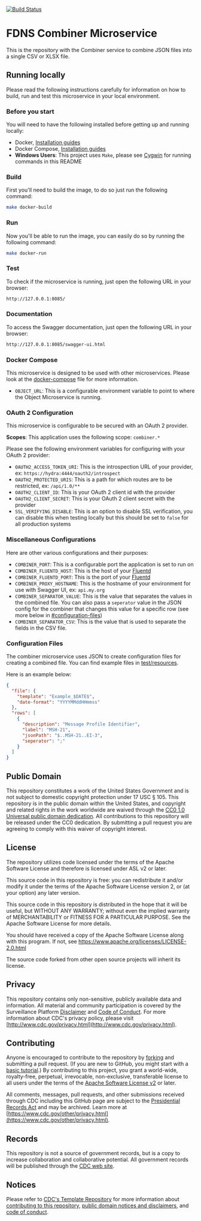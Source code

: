 [![Build Status](https://travis-ci.org/CDCgov/fdns-ms-combiner.svg?branch=master)](https://travis-ci.org/CDCgov/fdns-ms-combiner)

# FDNS Combiner Microservice

This is the repository with the Combiner service to combine JSON files into a single CSV or XLSX file.

## Running locally

Please read the following instructions carefully for information on how to build, run and test this microservice in your local environment.

### Before you start

You will need to have the following installed before getting up and running locally:

- Docker, [Installation guides](https://docs.docker.com/install/)
- Docker Compose, [Installation guides](https://docs.docker.com/compose/install/)
- **Windows Users**: This project uses `Make`, please see [Cygwin](http://www.cygwin.com/) for running commands in this README

### Build

First you'll need to build the image, to do so just run the following command:

```sh
make docker-build
```

### Run

Now you'll be able to run the image, you can easily do so by running the following command:

```sh
make docker-run
```

### Test

To check if the microservice is running, just open the following URL in your browser:

```sh
http://127.0.0.1:8085/
```

### Documentation

To access the Swagger documentation, just open the following URL in your browser:

```sh
http://127.0.0.1:8085/swagger-ui.html
```

### Docker Compose

This microservice is designed to be used with other microservices. Please look at the [docker-compose](./docker-compose.yml) file for more information.

- `OBJECT_URL`: This is a configurable environment variable to point to where the Object Microservice is running.

### OAuth 2 Configuration

This microservice is configurable to be secured with an OAuth 2 provider.

__Scopes__: This application uses the following scope: `combiner.*`

Please see the following environment variables for configuring with your OAuth 2 provider:

- `OAUTH2_ACCESS_TOKEN_URI`: This is the introspection URL of your provider, ex: `https://hydra:4444/oauth2/introspect`
- `OAUTH2_PROTECTED_URIS`: This is a path for which routes are to be restricted, ex: `/api/1.0/**`
- `OAUTH2_CLIENT_ID`: This is your OAuth 2 client id with the provider
- `OAUTH2_CLIENT_SECRET`: This is your OAuth 2 client secret with the provider
- `SSL_VERIFYING_DISABLE`: This is an option to disable SSL verification, you can disable this when testing locally but this should be set to `false` for all production systems

### Miscellaneous Configurations

Here are other various configurations and their purposes:

- `COMBINER_PORT`: This is a configurable port the application is set to run on
- `COMBINER_FLUENTD_HOST`: This is the host of your [Fluentd](https://www.fluentd.org/)
- `COMBINER_FLUENTD_PORT`: This is the port of your [Fluentd](https://www.fluentd.org/)
- `COMBINER_PROXY_HOSTNAME`: This is the hostname of your environment for use with Swagger UI, ex: `api.my.org`
- `COMBINER_SEPARATOR_VALUE`: This is the value that separates the values in the combined file. You can also pass a `seperator` value in the JSON config for the combiner that changes this value for a specific row (see more below in [#configuration-files](#configuration-files))
- `COMBINER_SEPARATOR_CSV`: This is the value that is used to separate the fields in the CSV file.

### Configuration Files

The combiner microservice uses JSON to create configuration files for creating a combined file. You can find example files in [test/resources](test/resources).

Here is an example below:

```json
{
  "file": {
    "template": "Example_$DATE$",
    "date-format": "YYYYMMddHHmmss"
  },
  "rows": [
    {
      "description": "Message Profile Identifier",
      "label": "MSH-21",
      "jsonPath": "$..MSH-21..EI-3",
      "seperator": ";"
    }
  ]
}
```

## Public Domain

This repository constitutes a work of the United States Government and is not
subject to domestic copyright protection under 17 USC § 105. This repository is in
the public domain within the United States, and copyright and related rights in
the work worldwide are waived through the [CC0 1.0 Universal public domain dedication](https://creativecommons.org/publicdomain/zero/1.0/).
All contributions to this repository will be released under the CC0 dedication. By
submitting a pull request you are agreeing to comply with this waiver of
copyright interest.

## License

The repository utilizes code licensed under the terms of the Apache Software
License and therefore is licensed under ASL v2 or later.

This source code in this repository is free: you can redistribute it and/or modify it under
the terms of the Apache Software License version 2, or (at your option) any
later version.

This source code in this repository is distributed in the hope that it will be useful, but WITHOUT ANY
WARRANTY; without even the implied warranty of MERCHANTABILITY or FITNESS FOR A
PARTICULAR PURPOSE. See the Apache Software License for more details.

You should have received a copy of the Apache Software License along with this
program. If not, see https://www.apache.org/licenses/LICENSE-2.0.html

The source code forked from other open source projects will inherit its license.

## Privacy

This repository contains only non-sensitive, publicly available data and
information. All material and community participation is covered by the
Surveillance Platform [Disclaimer](https://github.com/CDCgov/template/blob/master/DISCLAIMER.md)
and [Code of Conduct](https://github.com/CDCgov/template/blob/master/code-of-conduct.md).
For more information about CDC's privacy policy, please visit [http://www.cdc.gov/privacy.html](http://www.cdc.gov/privacy.html).

## Contributing

Anyone is encouraged to contribute to the repository by [forking](https://help.github.com/articles/fork-a-repo)
and submitting a pull request. (If you are new to GitHub, you might start with a
[basic tutorial](https://help.github.com/articles/set-up-git).) By contributing
to this project, you grant a world-wide, royalty-free, perpetual, irrevocable,
non-exclusive, transferable license to all users under the terms of the
[Apache Software License v2](https://www.apache.org/licenses/LICENSE-2.0.html) or
later.

All comments, messages, pull requests, and other submissions received through
CDC including this GitHub page are subject to the [Presidential Records Act](https://www.archives.gov/about/laws/presidential-records.html)
and may be archived. Learn more at [https://www.cdc.gov/other/privacy.html](https://www.cdc.gov/other/privacy.html).

## Records

This repository is not a source of government records, but is a copy to increase
collaboration and collaborative potential. All government records will be
published through the [CDC web site](https://www.cdc.gov).

## Notices

Please refer to [CDC's Template Repository](https://github.com/CDCgov/template)
for more information about [contributing to this repository](https://github.com/CDCgov/template/blob/master/CONTRIBUTING.md),
[public domain notices and disclaimers](https://github.com/CDCgov/template/blob/master/DISCLAIMER.md),
and [code of conduct](https://github.com/CDCgov/template/blob/master/code-of-conduct.md).
